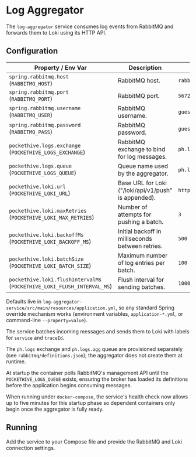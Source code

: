 # Log Aggregator

The `log-aggregator` service consumes log events from RabbitMQ and forwards them to Loki using its HTTP API.

## Configuration

| Property / Env Var | Description | Default |
|--------------------|-------------|---------|
| `spring.rabbitmq.host` (`RABBITMQ_HOST`) | RabbitMQ host. | `rabbitmq` |
| `spring.rabbitmq.port` (`RABBITMQ_PORT`) | RabbitMQ port. | `5672` |
| `spring.rabbitmq.username` (`RABBITMQ_USER`) | RabbitMQ username. | `guest` |
| `spring.rabbitmq.password` (`RABBITMQ_PASS`) | RabbitMQ password. | `guest` |
| `pockethive.logs.exchange` (`POCKETHIVE_LOGS_EXCHANGE`) | RabbitMQ exchange to bind for log messages. | `ph.logs` |
| `pockethive.logs.queue` (`POCKETHIVE_LOGS_QUEUE`) | Queue name used by the aggregator. | `ph.logs.agg` |
| `pockethive.loki.url` (`POCKETHIVE_LOKI_URL`) | Base URL for Loki ("/loki/api/v1/push" is appended). | `http://loki:3100` |
| `pockethive.loki.maxRetries` (`POCKETHIVE_LOKI_MAX_RETRIES`) | Number of attempts for pushing a batch. | `3` |
| `pockethive.loki.backoffMs` (`POCKETHIVE_LOKI_BACKOFF_MS`) | Initial backoff in milliseconds between retries. | `500` |
| `pockethive.loki.batchSize` (`POCKETHIVE_LOKI_BATCH_SIZE`) | Maximum number of log entries per batch. | `100` |
| `pockethive.loki.flushIntervalMs` (`POCKETHIVE_LOKI_FLUSH_INTERVAL_MS`) | Flush interval for sending batches. | `1000` |

Defaults live in `log-aggregator-service/src/main/resources/application.yml`, so any standard Spring override mechanism works (environment variables, `application-*.yml`, or command-line `--property=value`).

The service batches incoming messages and sends them to Loki with labels for `service` and `traceId`.

The `ph.logs` exchange and `ph.logs.agg` queue are provisioned separately (see `rabbitmq/definitions.json`); the aggregator does not create them at runtime.

At startup the container polls RabbitMQ's management API until the `POCKETHIVE_LOGS_QUEUE` exists, ensuring the broker has loaded its definitions before the application begins consuming messages.

When running under `docker-compose`, the service's health check now allows up to five minutes for this startup phase so dependent containers only begin once the aggregator is fully ready.

## Running

Add the service to your Compose file and provide the RabbitMQ and Loki connection settings.
